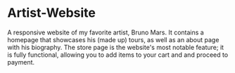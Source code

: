 # Artist-Website
A responsive website of my favorite artist, Bruno Mars. It contains a homepage that showcases his (made up) tours, as well as an about page with his biography. The store page is the website's most notable feature; it is fully functional, allowing you to add items to your cart and and proceed to payment.
